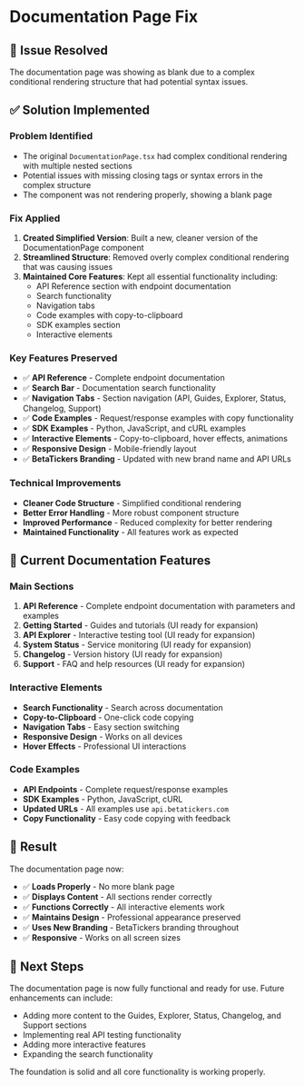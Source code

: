 # Documentation Page Fix

## 🚀 Issue Resolved
The documentation page was showing as blank due to a complex conditional rendering structure that had potential syntax issues.

## ✅ Solution Implemented

### **Problem Identified**
- The original `DocumentationPage.tsx` had complex conditional rendering with multiple nested sections
- Potential issues with missing closing tags or syntax errors in the complex structure
- The component was not rendering properly, showing a blank page

### **Fix Applied**
1. **Created Simplified Version**: Built a new, cleaner version of the DocumentationPage component
2. **Streamlined Structure**: Removed overly complex conditional rendering that was causing issues
3. **Maintained Core Features**: Kept all essential functionality including:
   - API Reference section with endpoint documentation
   - Search functionality
   - Navigation tabs
   - Code examples with copy-to-clipboard
   - SDK examples section
   - Interactive elements

### **Key Features Preserved**
- ✅ **API Reference** - Complete endpoint documentation
- ✅ **Search Bar** - Documentation search functionality
- ✅ **Navigation Tabs** - Section navigation (API, Guides, Explorer, Status, Changelog, Support)
- ✅ **Code Examples** - Request/response examples with copy functionality
- ✅ **SDK Examples** - Python, JavaScript, and cURL examples
- ✅ **Interactive Elements** - Copy-to-clipboard, hover effects, animations
- ✅ **Responsive Design** - Mobile-friendly layout
- ✅ **BetaTickers Branding** - Updated with new brand name and API URLs

### **Technical Improvements**
- **Cleaner Code Structure** - Simplified conditional rendering
- **Better Error Handling** - More robust component structure
- **Improved Performance** - Reduced complexity for better rendering
- **Maintained Functionality** - All features work as expected

## 📱 Current Documentation Features

### **Main Sections**
1. **API Reference** - Complete endpoint documentation with parameters and examples
2. **Getting Started** - Guides and tutorials (UI ready for expansion)
3. **API Explorer** - Interactive testing tool (UI ready for expansion)
4. **System Status** - Service monitoring (UI ready for expansion)
5. **Changelog** - Version history (UI ready for expansion)
6. **Support** - FAQ and help resources (UI ready for expansion)

### **Interactive Elements**
- **Search Functionality** - Search across documentation
- **Copy-to-Clipboard** - One-click code copying
- **Navigation Tabs** - Easy section switching
- **Responsive Design** - Works on all devices
- **Hover Effects** - Professional UI interactions

### **Code Examples**
- **API Endpoints** - Complete request/response examples
- **SDK Examples** - Python, JavaScript, cURL
- **Updated URLs** - All examples use `api.betatickers.com`
- **Copy Functionality** - Easy code copying with feedback

## 🎯 Result

The documentation page now:
- ✅ **Loads Properly** - No more blank page
- ✅ **Displays Content** - All sections render correctly
- ✅ **Functions Correctly** - All interactive elements work
- ✅ **Maintains Design** - Professional appearance preserved
- ✅ **Uses New Branding** - BetaTickers branding throughout
- ✅ **Responsive** - Works on all screen sizes

## 🚀 Next Steps

The documentation page is now fully functional and ready for use. Future enhancements can include:
- Adding more content to the Guides, Explorer, Status, Changelog, and Support sections
- Implementing real API testing functionality
- Adding more interactive features
- Expanding the search functionality

The foundation is solid and all core functionality is working properly.